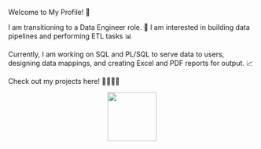 Welcome to My Profile! 👋

I am transitioning to a Data Engineer role. 🚀 I am interested in building data pipelines and performing ETL tasks 📊

Currently, I am working on SQL and PL/SQL to serve data to users, designing data mappings, and creating Excel and PDF reports for output. 📈

Check out my projects here! 🚄🚄🚄🚄

<div id="header" align="center">
  <img src="https://media.giphy.com/media/M9gbBd9nbDrOTu1Mqx/giphy.gif" width="100"/>
</div>

